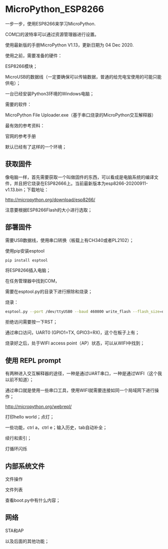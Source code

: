 # MicroPython_ESP8266
一步一步，使用ESP8266来学习MicroPython.

COM口的波特率可以通过资源管理器进行设置。

使用最新版的手册MicroPython V1.13，更新日期为 04 Dec 2020.

使用之前，需要准备的硬件：

ESP8266模块；

MicroUSB的数据线（一定要确保可以传输数据，普通的给充电宝使用的可能只能供电）；

一台已经安装Python3环境的Windows电脑；

需要的软件：

MicroPython File Uploader.exe（基于串口烧录的MicroPython交互解释器）

最有效的参考资料：

官网的参考手册

默认已经有了这样的一个环境；

## 获取固件

像电脑一样，首先需要获取一个叫做固件的东西，可以看成是电脑系统的编译文件，并且把它烧录在ESP82666上。当前最新版本为esp8266-20200911-v1.13.bin；下载地址：

http://micropython.org/download/esp8266/

注意要根据ESP8266Flash的大小进行选取；

## 部署固件

需要USB数据线，使用串口转换（板载上有CH340或者PL2102）；

使用pip安装esptool

```bash
pip install esptool
```

将ESP8266插入电脑；

在任务管理器中找到COM，

需要在esptool.py的目录下进行擦除和烧录；

烧录：

```bash
esptool.py --port /dev/ttyUSB0 --baud 460800 write_flash --flash_size=detect 0 esp8266-20170108-v1.8.7.bin
```

拒绝访问需要按一下RST；

通过串口访问，UART0 (GPIO1=TX, GPIO3=RX)，这个在板子上有；

烧录好之后，处于WIFI access point（AP）状态，可以从WIFI中找到；

## 使用 REPL prompt

有两种进入交互解释器的途径，一种是通过UART串口，一种是通过WIFI（这个我以前不知道）；

通过串口就是使用一些串口工具，使用WIFI就需要连接如同一个局域网下进行操作；

http://micropython.org/webrepl/

打印hello world；点灯；

一些功能，ctrl a，ctrl e；输入历史，tab自动补全；

续行和索引；

灯循环闪烁

## 内部系统文件

文件操作

文件列表

查看boot.py中有什么内容；

## 网络

STA和AP

以及后面的其他功能；
